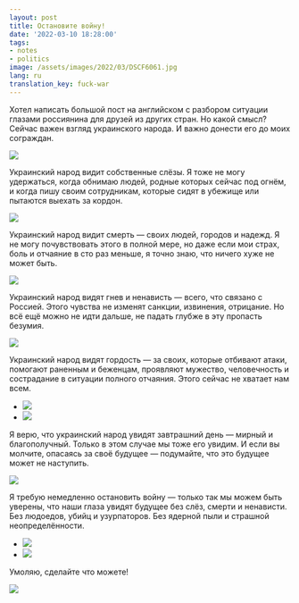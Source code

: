 ```yaml
---
layout: post
title: Остановите войну!
date: '2022-03-10 18:28:00'
tags:
- notes
- politics
image: /assets/images/2022/03/DSCF6061.jpg
lang: ru
translation_key: fuck-war
---
```


Хотел написать большой пост на английском с разбором ситуации глазами россиянина для друзей из других стран. Но какой смысл? Сейчас важен взгляд украинского народа. И важно донести его до моих сограждан.

![](/assets/images/2022/03/DSCF6025.jpg)

Украинский народ видит собственные слёзы. Я тоже не могу удержаться, когда обнимаю людей, родные которых сейчас под огнём, и когда пишу своим сотрудникам, которые сидят в убежище или пытаются выехать за кордон.

![](/assets/images/2022/03/DSCF6053.jpg)

Украинский народ видит смерть — своих людей, городов и надежд. Я не могу почувствовать этого в полной мере, но даже если мои страх, боль и отчаяние в сто раз меньше, я точно знаю, что ничего хуже не может быть.

![](/assets/images/2022/03/DSCF6061.jpg)

Украинский народ видят гнев и ненависть — всего, что связано с Россией. Этого чувства не изменят санкции, извинения, отрицание. Но всё ещё можно не идти дальше, не падать глубже в эту пропасть безумия.

![](/assets/images/2022/03/DSCF5971-2.jpg)

Украинский народ видят гордость — за своих, которые отбивают атаки, помогают раненным и беженцам, проявляют мужество, человечность и сострадание в ситуации полного отчаяния. Этого сейчас не хватает нам всем.

- ![](/assets/images/2022/03/DSCF6012-2.jpg)
- ![](/assets/images/2022/03/DSCF6013.jpg)

Я верю, что украинский народ увидят завтрашний день — мирный и благополучный. Только в этом случае мы тоже его увидим. И если вы молчите, опасаясь за своё будущее — подумайте, что это будущее может не наступить.

![](/assets/images/2022/03/DSCF6039.jpg)

Я требую немедленно остановить войну — только так мы можем быть уверены, что наши глаза увидят будущее без слёз, смерти и ненависти. Без людоедов, убийц и узурпаторов. Без ядерной пыли и страшной неопределённости.

- ![](/assets/images/2022/03/DSCF5970-2.jpg)
- ![](/assets/images/2022/03/DSCF5984-2.jpg)

Умоляю, сделайте что можете!

![](/assets/images/2022/03/DSCF5995-2.jpg)
